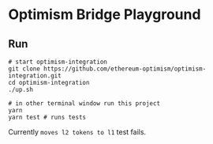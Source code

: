 # Optimism Bridge Playground

## Run

```
# start optimism-integration
git clone https://github.com/ethereum-optimism/optimism-integration.git
cd optimism-integration
./up.sh

# in other terminal window run this project
yarn
yarn test # runs tests
```

Currently `moves l2 tokens to l1` test fails.
